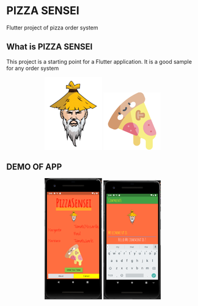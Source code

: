 # PIZZA SENSEI

Flutter project of pizza order system

## What is PIZZA SENSEI

This project is a starting point for a Flutter application.
It is a good sample for any order system 

  
<p align="center">
  <img src="https://github.com/omurthy/pizzaSensei/blob/master/images/sensei-logo.png" width="150" title="Sensei">
  <img src="https://github.com/omurthy/pizzaSensei/blob/master/images/pizza.png" width="150" alt="Pizza">
</p>

## DEMO OF APP

<p align="center">
    <img src="https://github.com/omurthy/pizzaSensei/blob/master/images/home.png" width="150" alt="HomeScreen">
    <img src="https://github.com/omurthy/pizzaSensei/blob/master/images/comments.png" width="150" alt="HomeScreen">
</p>